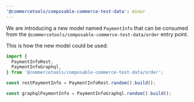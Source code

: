 ```yaml
---
'@commercetools/composable-commerce-test-data': minor
---
```


We are introducing a new model named `PaymentInfo` that can be consumed from the `@commercetools/composable-commerce-test-data/order` entry point.

This is how the new model could be used:

```ts
import {
  PaymentInfoRest,
  PaymentInfoGraphql,
} from '@commercetools/composable-commerce-test-data/order';

const restPaymentInfo = PaymentInfoRest.random().build();

const graphqlPaymentInfo = PaymentInfoGraphql.random().build();
```

